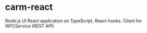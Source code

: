 # carm-react
Node.js UI React application on TypeScript, React-hooks. Client for WFCService (REST API)

